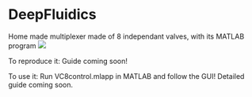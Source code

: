 <h1>DeepFluidics</h1>
Home made multiplexer made of 8 independant valves, with its MATLAB program

<img src="Deepfluidics_pres.png">

To reproduce it:
Guide coming soon!

To use it:
Run VC8control.mlapp in MATLAB and follow the GUI!
Detailed guide coming soon.
